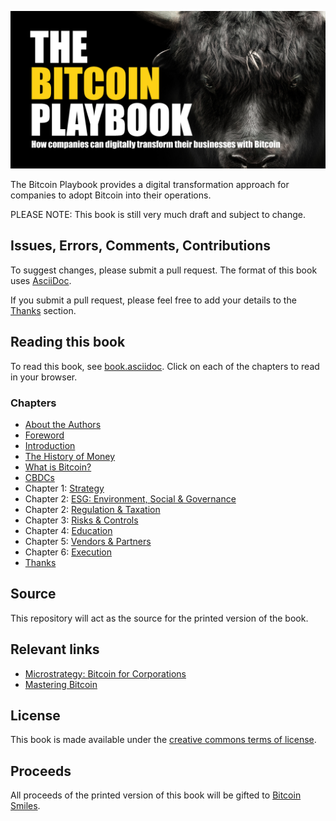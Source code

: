 ![The Bitcoin Playbook](https://github.com/BenGWeeks/TheBitcoinPlaybook/blob/main/images/The%20Bitcoin%20Playbook%20-%20Repo%20Card.png)

The Bitcoin Playbook provides a digital transformation approach for companies to adopt Bitcoin into their operations.

PLEASE NOTE: This book is still very much draft and subject to change.

## Issues, Errors, Comments, Contributions

To suggest changes, please submit a pull request. The format of this book uses [AsciiDoc](https://docs.asciidoctor.org/asciidoc/latest/).

If you submit a pull request, please feel free to add your details to the [Thanks](https://github.com/BenGWeeks/TheBitcoinPlaybook/blob/main/Introduction.asciidoc) section.

## Reading this book

To read this book, see [book.asciidoc](https://github.com/BenGWeeks/TheBitcoinPlaybook/blob/main/Book.asciidoc). Click on each of the chapters to read in your browser.

### Chapters

+ [About the Authors](https://github.com/BenGWeeks/TheBitcoinPlaybook/blob/main/AboutTheAuthors.asciidoc)
+ [Foreword](https://github.com/BenGWeeks/TheBitcoinPlaybook/blob/main/Foreword.asciidoc)
+ [Introduction](https://github.com/BenGWeeks/TheBitcoinPlaybook/blob/main/Introduction.asciidoc)
+ [The History of Money](https://github.com/BenGWeeks/TheBitcoinPlaybook/blob/main/TheHistoryOfMoney.asciidoc)
+ [What is Bitcoin?](https://github.com/BenGWeeks/TheBitcoinPlaybook/blob/main/WhatIsBitcoin.asciidoc)
+ [CBDCs](https://github.com/BenGWeeks/TheBitcoinPlaybook/blob/main/CBDCs.asciidoc)
+ Chapter 1: [Strategy](https://github.com/BenGWeeks/TheBitcoinPlaybook/blob/main/Strategy.asciidoc)
+ Chapter 2: [ESG: Environment, Social & Governance](https://github.com/BenGWeeks/TheBitcoinPlaybook/blob/main/ESG.asciidoc)
+ Chapter 2: [Regulation & Taxation](https://github.com/BenGWeeks/TheBitcoinPlaybook/blob/main/RegulationAndTaxation.asciidoc)
+ Chapter 3: [Risks & Controls](https://github.com/BenGWeeks/TheBitcoinPlaybook/blob/main/RisksAndControls.asciidoc)
+ Chapter 4: [Education](https://github.com/BenGWeeks/TheBitcoinPlaybook/blob/main/Education.asciidoc)
+ Chapter 5: [Vendors & Partners](https://github.com/BenGWeeks/TheBitcoinPlaybook/blob/main/VendorsAndPartners.asciidoc)
+ Chapter 6: [Execution](https://github.com/BenGWeeks/TheBitcoinPlaybook/blob/main/Execution.asciidoc)
+ [Thanks](https://github.com/BenGWeeks/TheBitcoinPlaybook/blob/main/Thanks.asciidoc)

## Source

This repository will act as the source for the printed version of the book.

## Relevant links

* [Microstrategy: Bitcoin for Corporations](https://www.microstrategy.com/en/bitcoin/bitcoin-for-corporations)
* [Mastering Bitcoin](https://github.com/bitcoinbook/bitcoinbook)

## License

This book is made available under the [creative commons terms of license](https://github.com/BenGWeeks/TheBitcoinPlaybook/blob/main/LICENSE).

## Proceeds

All proceeds of the printed version of this book will be gifted to [Bitcoin Smiles](https://bitcoinsmiles.org/).

